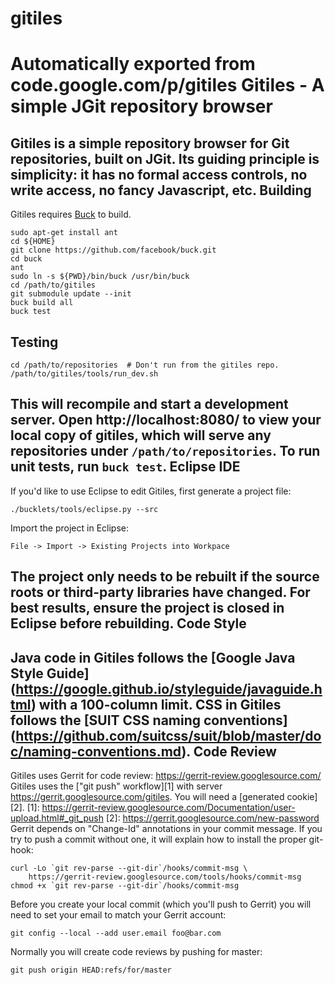 # gitiles
Automatically exported from code.google.com/p/gitiles
Gitiles - A simple JGit repository browser
==========================================
Gitiles is a simple repository browser for Git repositories, built on JGit. Its
guiding principle is simplicity: it has no formal access controls, no write
access, no fancy Javascript, etc.
Building
--------
Gitiles requires [Buck](http://facebook.github.io/buck/) to build.
```
sudo apt-get install ant
cd ${HOME}
git clone https://github.com/facebook/buck.git
cd buck
ant
sudo ln -s ${PWD}/bin/buck /usr/bin/buck
cd /path/to/gitiles
git submodule update --init
buck build all
buck test
```
Testing
-------
```
cd /path/to/repositories  # Don't run from the gitiles repo.
/path/to/gitiles/tools/run_dev.sh
```
This will recompile and start a development server.  Open
http://localhost:8080/ to view your local copy of gitiles, which
will serve any repositories under `/path/to/repositories`.
To run unit tests, run `buck test`.
Eclipse IDE
-----------
If you'd like to use Eclipse to edit Gitiles, first generate a project file:
```
./bucklets/tools/eclipse.py --src
```
Import the project in Eclipse:
```
File -> Import -> Existing Projects into Workpace
```
The project only needs to be rebuilt if the source roots or third-party
libraries have changed. For best results, ensure the project is closed in
Eclipse before rebuilding.
Code Style
----------
Java code in Gitiles follows the [Google Java Style Guide]
(https://google.github.io/styleguide/javaguide.html) with a 100-column limit.
CSS in Gitiles follows the [SUIT CSS naming conventions]
(https://github.com/suitcss/suit/blob/master/doc/naming-conventions.md).
Code Review
-----------
Gitiles uses Gerrit for code review:
https://gerrit-review.googlesource.com/
Gitiles uses the ["git push" workflow][1] with server
https://gerrit.googlesource.com/gitiles.  You will need a
[generated cookie][2].
[1]: https://gerrit-review.googlesource.com/Documentation/user-upload.html#_git_push
[2]: https://gerrit.googlesource.com/new-password
Gerrit depends on "Change-Id" annotations in your commit message.
If you try to push a commit without one, it will explain how to
install the proper git-hook:
```
curl -Lo `git rev-parse --git-dir`/hooks/commit-msg \
    https://gerrit-review.googlesource.com/tools/hooks/commit-msg
chmod +x `git rev-parse --git-dir`/hooks/commit-msg
```
Before you create your local commit (which you'll push to Gerrit)
you will need to set your email to match your Gerrit account:
```
git config --local --add user.email foo@bar.com
```
Normally you will create code reviews by pushing for master:
```
git push origin HEAD:refs/for/master
```
